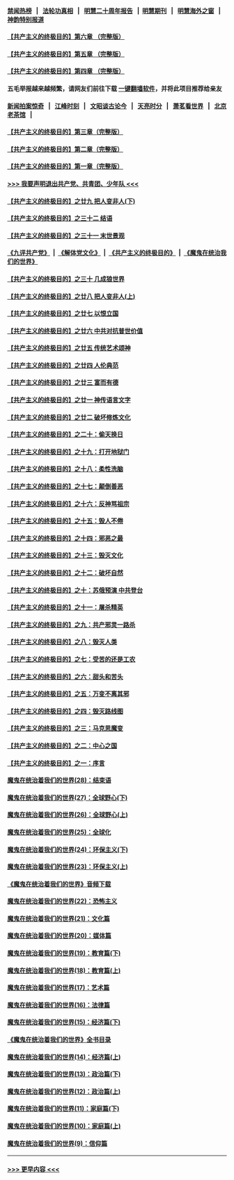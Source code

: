 #### [禁闻热榜](热点新闻.md?=0)  &nbsp;&nbsp;|&nbsp;&nbsp; [法轮功真相](https://github.com/gfw-breaker/truth/blob/master/README.md?=0) &nbsp;&nbsp;|&nbsp;&nbsp; [明慧二十周年报告](https://github.com/gfw-breaker/mh-reports/blob/master/README.md?=0) &nbsp;&nbsp;|&nbsp;&nbsp;[明慧期刊](https://github.com/gfw-breaker/mh-qikan) &nbsp;&nbsp;|&nbsp;&nbsp; [明慧海外之窗](https://github.com/gfw-breaker/mh-news/blob/master/README.md?=0) &nbsp;&nbsp;|&nbsp;&nbsp; [神韵特别报道](https://github.com/gfw-breaker/mh-news/blob/master/shenyun.md?=0)
#### [【共产主义的终极目的】第六章 （完整版）](../pages/nsc422/n11428913.md?t=03130531) 
#### [【共产主义的终极目的】第五章 （完整版）](../pages/nsc422/n11428912.md?t=03130531) 
#### [【共产主义的终极目的】第四章 （完整版）](../pages/nsc422/n11428907.md?t=03130531) 
#### 五毛举报越来越频繁，请网友们前往下载 [一键翻墙软件](https://github.com/gfw-breaker/ssr-accounts)，并将此项目推荐给亲友
#### [新闻拍案惊奇](https://github.com/gfw-breaker/banned-news/blob/master/pages/link4.md) &nbsp;&nbsp;|&nbsp;&nbsp; [江峰时刻](https://github.com/gfw-breaker/banned-news/blob/master/pages/link4.md) &nbsp;&nbsp;|&nbsp;&nbsp; [文昭谈古论今](https://github.com/gfw-breaker/banned-news/blob/master/pages/link4.md) &nbsp;&nbsp;|&nbsp;&nbsp; [天亮时分](https://github.com/gfw-breaker/banned-news/blob/master/pages/link4.md) &nbsp;&nbsp;|&nbsp;&nbsp; [萧茗看世界](https://github.com/gfw-breaker/banned-news/blob/master/pages/link4.md) &nbsp;&nbsp;|&nbsp;&nbsp; [北京老茶馆](https://github.com/gfw-breaker/banned-news/blob/master/pages/link4.md) &nbsp;&nbsp;|&nbsp;&nbsp; 
#### [【共产主义的终极目的】第三章（完整版）](../pages/nsc422/n11428848.md?t=03130531) 
#### [【共产主义的终极目的】第二章（完整版）](../pages/nsc422/n11428831.md?t=03130531) 
#### [【共产主义的终极目的】第一章（完整版）](../pages/nsc422/n11417651.md?t=03130531) 
#### [>>> 我要声明退出共产党、共青团、少年队 <<<](https://github.com/begood0513/goodnews/blob/master/quit/letter.md) 
#### [【共产主义的终极目的】之廿九 把人变非人(下)](../pages/nsc422/n11344140.md?t=03130531) 
#### [【共产主义的终极目的】之三十二 结语](../pages/nsc422/n11360535.md?t=03130531) 
#### [【共产主义的终极目的】之三十一 末世景观](../pages/nsc422/n11351129.md?t=03130531) 
#### [《九评共产党》](https://github.com/begood0513/9ping.md/blob/master/README.md) &nbsp;|&nbsp; [《解体党文化》](../../../../jtdwh.md/blob/master/README.md)  &nbsp;|&nbsp; [《共产主义的终极目的》](../../../../gczydzjmd.md/blob/master/README.md) &nbsp;|&nbsp; [《魔鬼在统治我们的世界》](../../../../mgztzwmdsj.md/blob/master/README.md) 
#### [【共产主义的终极目的】之三十 几成狼世界](../pages/nsc422/n11348280.md?t=03130531) 
#### [【共产主义的终极目的】之廿八 把人变非人(上)](../pages/nsc422/n11340492.md?t=03130531) 
#### [【共产主义的终极目的】之廿七 以恨立国](../pages/nsc422/n11336944.md?t=03130531) 
#### [【共产主义的终极目的】之廿六 中共对抗普世价值](../pages/nsc422/n11324785.md?t=03130531) 
#### [【共产主义的终极目的】之廿五 传统艺术颂神](../pages/nsc422/n11296396.md?t=03130531) 
#### [【共产主义的终极目的】之廿四 人伦典范](../pages/nsc422/n11296397.md?t=03130531) 
#### [【共产主义的终极目的】之廿三 富而有德](../pages/nsc422/n11283598.md?t=03130531) 
#### [【共产主义的终极目的】之廿一 神传语言文字](../pages/nsc422/n11263265.md?t=03130531) 
#### [【共产主义的终极目的】之廿二 破坏修炼文化](../pages/nsc422/n11245728.md?t=03130531) 
#### [【共产主义的终极目的】之二十：偷天换日](../pages/nsc422/n11238846.md?t=03130531) 
#### [【共产主义的终极目的】之十九：打开地狱门](../pages/nsc422/n11206376.md?t=03130531) 
#### [【共产主义的终极目的】之十八：柔性洗脑](../pages/nsc422/n11199994.md?t=03130531) 
#### [【共产主义的终极目的】之十七：颠倒善恶](../pages/nsc422/n11179782.md?t=03130531) 
#### [【共产主义的终极目的】之十六：反神骂祖宗](../pages/nsc422/n11166798.md?t=03130531) 
#### [【共产主义的终极目的】之十五：毁人不倦](../pages/nsc422/n11166792.md?t=03130531) 
#### [【共产主义的终极目的】之十四：邪恶之最](../pages/nsc422/n11150249.md?t=03130531) 
#### [【共产主义的终极目的】之十三：毁灭文化](../pages/nsc422/n11135227.md?t=03130531) 
#### [【共产主义的终极目的】之十二：破坏自然](../pages/nsc422/n11135214.md?t=03130531) 
#### [【共产主义的终极目的】之十：苏俄预演 中共登台](../pages/nsc422/n11118424.md?t=03130531) 
#### [【共产主义的终极目的】之十一：屠杀精英](../pages/nsc422/n11118442.md?t=03130531) 
#### [【共产主义的终极目的】之九：共产邪灵一路杀](../pages/nsc422/n11114139.md?t=03130531) 
#### [【共产主义的终极目的】之八：毁灭人类](../pages/nsc422/n11108503.md?t=03130531) 
#### [【共产主义的终极目的】之七：受苦的还是工农](../pages/nsc422/n11101809.md?t=03130531) 
#### [【共产主义的终极目的】之六：甜头和苦头](../pages/nsc422/n11096971.md?t=03130531) 
#### [【共产主义的终极目的】之五：万变不离其邪](../pages/nsc422/n11091285.md?t=03130531) 
#### [【共产主义的终极目的】之四：毁灭路线图](../pages/nsc422/n11086284.md?t=03130531) 
#### [【共产主义的终极目的】之三：马克思魔变](../pages/nsc422/n11061941.md?t=03130531) 
#### [【共产主义的终极目的】之二：中心之国](../pages/nsc422/n11047728.md?t=03130531) 
#### [【共产主义的终极目的】之一：序言](../pages/nsc422/n11086077.md?t=03130531) 
#### [魔鬼在统治着我们的世界(28)：结束语](../pages/nsc422/n10936246.md?t=03130531) 
#### [魔鬼在统治着我们的世界(27)：全球野心(下)](../pages/nsc422/n10928319.md?t=03130531) 
#### [魔鬼在统治着我们的世界(26)：全球野心(上)](../pages/nsc422/n10900318.md?t=03130531) 
#### [魔鬼在统治着我们的世界(25)：全球化](../pages/nsc422/n10788205.md?t=03130531) 
#### [魔鬼在统治着我们的世界(24)：环保主义(下)](../pages/nsc422/n10695307.md?t=03130531) 
#### [魔鬼在统治着我们的世界(23)：环保主义(上)](../pages/nsc422/n10688613.md?t=03130531) 
#### [《魔鬼在统治着我们的世界》音频下载](../pages/nsc422/n10635553.md?t=03130531) 
#### [魔鬼在统治着我们的世界(22)：恐怖主义](../pages/nsc422/n10614727.md?t=03130531) 
#### [魔鬼在统治着我们的世界(21)：文化篇](../pages/nsc422/n10597706.md?t=03130531) 
#### [魔鬼在统治着我们的世界(20)：媒体篇](../pages/nsc422/n10586579.md?t=03130531) 
#### [魔鬼在统治着我们的世界(19)：教育篇(下)](../pages/nsc422/n10564808.md?t=03130531) 
#### [魔鬼在统治着我们的世界(18)：教育篇(上)](../pages/nsc422/n10526970.md?t=03130531) 
#### [魔鬼在统治着我们的世界(17)：艺术篇](../pages/nsc422/n10499093.md?t=03130531) 
#### [魔鬼在统治着我们的世界(16)：法律篇](../pages/nsc422/n10485969.md?t=03130531) 
#### [魔鬼在统治着我们的世界(15)：经济篇(下)](../pages/nsc422/n10469975.md?t=03130531) 
#### [《魔鬼在统治着我们的世界》全书目录](../pages/nsc422/n10464261.md?t=03130531) 
#### [魔鬼在统治着我们的世界(14)：经济篇(上)](../pages/nsc422/n10457370.md?t=03130531) 
#### [魔鬼在统治着我们的世界(13)：政治篇(下)](../pages/nsc422/n10448270.md?t=03130531) 
#### [魔鬼在统治着我们的世界(12)：政治篇(上)](../pages/nsc422/n10444576.md?t=03130531) 
#### [魔鬼在统治着我们的世界(11)：家庭篇(下)](../pages/nsc422/n10440961.md?t=03130531) 
#### [魔鬼在统治着我们的世界(10)：家庭篇(上)](../pages/nsc422/n10435448.md?t=03130531) 
#### [魔鬼在统治着我们的世界(9)：信仰篇](../pages/nsc422/n10432159.md?t=03130531) 

----
#### [ >>> 更早内容 <<< ](../indexes/nsc422-earlier.md)
